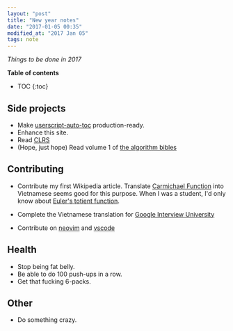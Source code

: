 ```yaml
---
layout: "post"
title: "New year notes"
date: "2017-01-05 00:35"
modified_at: "2017 Jan 05"
tags: note
---
```


_Things to be done in 2017_


**Table of contents**

* TOC
{:toc}


Side projects
-------------

- Make [userscript-auto-toc](https://github.com/letientai299/userscript-auto-toc) production-ready.
- Enhance this site.
- Read [CLRS](https://en.wikipedia.org/wiki/Introduction_to_Algorithms)
- (Hope, just hope) Read volume 1 of [the algorithm bibles](http://www-cs-faculty.stanford.edu/~uno/taocp.html)


Contributing
------------

- Contribute my first Wikipedia article. Translate [Carmichael
  Function](https://en.wikipedia.org/wiki/Carmichael_function) into Vietnamese
  seems good for this purpose. When I was a student, I'd only know about
  [Euler's totient function](https://en.wikipedia.org/wiki/Euler%27s_totient_function).

- Complete the Vietnamese translation for [Google Interview University](https://github.com/jwasham/google-interview-university)

- Contribute on [neovim](https://neovim.io/) and [vscode](https://github.com/Microsoft/vscode/)


Health
------

- Stop being fat belly.
- Be able to do 100 push-ups in a row.
- Get that fucking 6-packs.


Other
-----

- Do something crazy.
